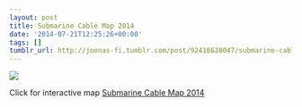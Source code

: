 ```yaml
---
layout: post
title: Submarine Cable Map 2014
date: '2014-07-21T12:25:26+00:00'
tags: []
tumblr_url: http://joonas-fi.tumblr.com/post/92418620047/submarine-cable-map-2014
---
```


![](/images/2014/07/submarine-cable-map.png)

Click for interactive map [Submarine Cable Map 2014](http://submarine-cable-map-2014.telegeography.com/)
